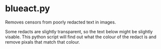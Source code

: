 # blueact.py
 Removes censors from poorly redacted text in images.

  Some redacts are slightly transparent, so the text below might be slightly visable. This python script will find out what the colour of the redact is and remove pixals that match that colour.
